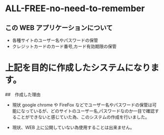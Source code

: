 # ALL-FREE-no-need-to-remember

## この WEB アプリケーションについて

-   各種サイトのユーザー名やパスワードの保管
-   クレジットカードのカード番号,カード有効期限の保管

# 上記を目的に作成したシステムになります。

##　作成した理由

-   現状 google chrome や FireFox などでユーザー名やパスワードの保管は可能になっているが、どのサイトのユーザー名,パスワードなのか一目で確認することができないと感じていた為、このシステムの作成を行いました。

-   現状、WEB 上に公開していない為使用することは出来ません。
